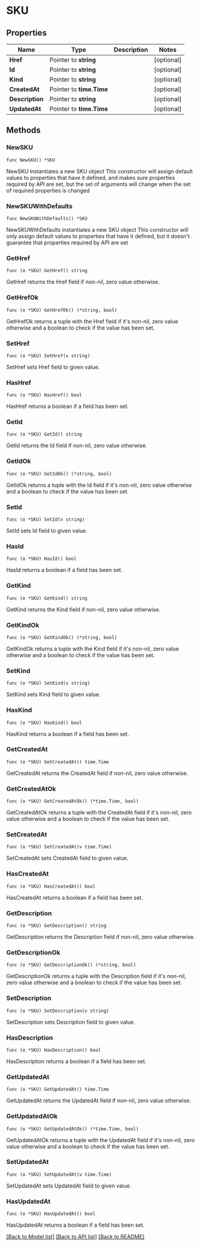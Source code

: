 # SKU

## Properties

Name | Type | Description | Notes
------------ | ------------- | ------------- | -------------
**Href** | Pointer to **string** |  | [optional] 
**Id** | Pointer to **string** |  | [optional] 
**Kind** | Pointer to **string** |  | [optional] 
**CreatedAt** | Pointer to **time.Time** |  | [optional] 
**Description** | Pointer to **string** |  | [optional] 
**UpdatedAt** | Pointer to **time.Time** |  | [optional] 

## Methods

### NewSKU

`func NewSKU() *SKU`

NewSKU instantiates a new SKU object
This constructor will assign default values to properties that have it defined,
and makes sure properties required by API are set, but the set of arguments
will change when the set of required properties is changed

### NewSKUWithDefaults

`func NewSKUWithDefaults() *SKU`

NewSKUWithDefaults instantiates a new SKU object
This constructor will only assign default values to properties that have it defined,
but it doesn't guarantee that properties required by API are set

### GetHref

`func (o *SKU) GetHref() string`

GetHref returns the Href field if non-nil, zero value otherwise.

### GetHrefOk

`func (o *SKU) GetHrefOk() (*string, bool)`

GetHrefOk returns a tuple with the Href field if it's non-nil, zero value otherwise
and a boolean to check if the value has been set.

### SetHref

`func (o *SKU) SetHref(v string)`

SetHref sets Href field to given value.

### HasHref

`func (o *SKU) HasHref() bool`

HasHref returns a boolean if a field has been set.

### GetId

`func (o *SKU) GetId() string`

GetId returns the Id field if non-nil, zero value otherwise.

### GetIdOk

`func (o *SKU) GetIdOk() (*string, bool)`

GetIdOk returns a tuple with the Id field if it's non-nil, zero value otherwise
and a boolean to check if the value has been set.

### SetId

`func (o *SKU) SetId(v string)`

SetId sets Id field to given value.

### HasId

`func (o *SKU) HasId() bool`

HasId returns a boolean if a field has been set.

### GetKind

`func (o *SKU) GetKind() string`

GetKind returns the Kind field if non-nil, zero value otherwise.

### GetKindOk

`func (o *SKU) GetKindOk() (*string, bool)`

GetKindOk returns a tuple with the Kind field if it's non-nil, zero value otherwise
and a boolean to check if the value has been set.

### SetKind

`func (o *SKU) SetKind(v string)`

SetKind sets Kind field to given value.

### HasKind

`func (o *SKU) HasKind() bool`

HasKind returns a boolean if a field has been set.

### GetCreatedAt

`func (o *SKU) GetCreatedAt() time.Time`

GetCreatedAt returns the CreatedAt field if non-nil, zero value otherwise.

### GetCreatedAtOk

`func (o *SKU) GetCreatedAtOk() (*time.Time, bool)`

GetCreatedAtOk returns a tuple with the CreatedAt field if it's non-nil, zero value otherwise
and a boolean to check if the value has been set.

### SetCreatedAt

`func (o *SKU) SetCreatedAt(v time.Time)`

SetCreatedAt sets CreatedAt field to given value.

### HasCreatedAt

`func (o *SKU) HasCreatedAt() bool`

HasCreatedAt returns a boolean if a field has been set.

### GetDescription

`func (o *SKU) GetDescription() string`

GetDescription returns the Description field if non-nil, zero value otherwise.

### GetDescriptionOk

`func (o *SKU) GetDescriptionOk() (*string, bool)`

GetDescriptionOk returns a tuple with the Description field if it's non-nil, zero value otherwise
and a boolean to check if the value has been set.

### SetDescription

`func (o *SKU) SetDescription(v string)`

SetDescription sets Description field to given value.

### HasDescription

`func (o *SKU) HasDescription() bool`

HasDescription returns a boolean if a field has been set.

### GetUpdatedAt

`func (o *SKU) GetUpdatedAt() time.Time`

GetUpdatedAt returns the UpdatedAt field if non-nil, zero value otherwise.

### GetUpdatedAtOk

`func (o *SKU) GetUpdatedAtOk() (*time.Time, bool)`

GetUpdatedAtOk returns a tuple with the UpdatedAt field if it's non-nil, zero value otherwise
and a boolean to check if the value has been set.

### SetUpdatedAt

`func (o *SKU) SetUpdatedAt(v time.Time)`

SetUpdatedAt sets UpdatedAt field to given value.

### HasUpdatedAt

`func (o *SKU) HasUpdatedAt() bool`

HasUpdatedAt returns a boolean if a field has been set.


[[Back to Model list]](../README.md#documentation-for-models) [[Back to API list]](../README.md#documentation-for-api-endpoints) [[Back to README]](../README.md)


